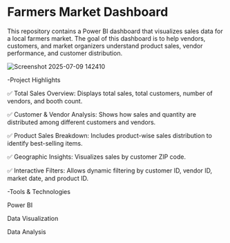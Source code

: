 # Farmers Market Dashboard
This repository contains a Power BI dashboard that visualizes sales data for a local farmers market. The goal of this dashboard is to help vendors, customers, and market organizers understand product sales, vendor performance, and customer distribution.

![Screenshot 2025-07-09 142410](https://github.com/user-attachments/assets/37e438ea-7bf1-4831-9067-14a11565fbc2)

-Project Highlights

✅ Total Sales Overview: Displays total sales, total customers, number of vendors, and booth count.

✅ Customer & Vendor Analysis: Shows how sales and quantity are distributed among different customers and vendors.

✅ Product Sales Breakdown: Includes product-wise sales distribution to identify best-selling items.

✅ Geographic Insights: Visualizes sales by customer ZIP code.

✅ Interactive Filters: Allows dynamic filtering by customer ID, vendor ID, market date, and product ID.


-Tools & Technologies

Power BI

Data Visualization

Data Analysis
